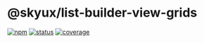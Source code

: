 # @skyux/list-builder-view-grids

[![npm](https://img.shields.io/npm/v/@skyux/list-builder-view-grids.svg)](https://www.npmjs.com/package/@skyux/list-builder-view-grids)
[![status](https://travis-ci.org/blackbaud/skyux-list-builder-view-grids.svg?branch=master)](https://travis-ci.org/blackbaud/skyux-list-builder-view-grids)
[![coverage](https://codecov.io/gh/blackbaud/skyux-list-builder-view-grids/branch/master/graphs/badge.svg?branch=master)](https://codecov.io/gh/blackbaud/skyux-list-builder-view-grids/branch/master)
